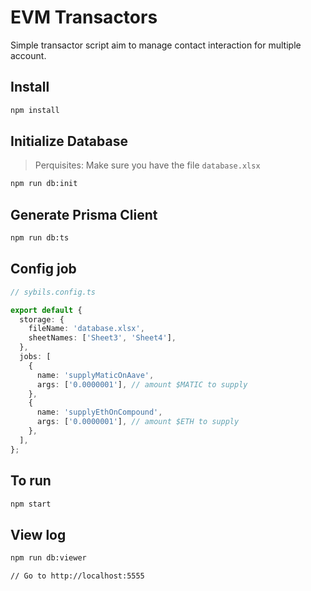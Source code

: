 # EVM Transactors

Simple transactor script aim to manage contact interaction for multiple account.

## Install

```bash
npm install
```

## Initialize Database

> Perquisites: Make sure you have the file `database.xlsx`

```bash
npm run db:init
```

## Generate Prisma Client

```bash
npm run db:ts
```

## Config job

```ts
// sybils.config.ts

export default {
  storage: {
    fileName: 'database.xlsx',
    sheetNames: ['Sheet3', 'Sheet4'],
  },
  jobs: [
    {
      name: 'supplyMaticOnAave',
      args: ['0.0000001'], // amount $MATIC to supply
    },
    {
      name: 'supplyEthOnCompound',
      args: ['0.0000001'], // amount $ETH to supply
    },
  ],
};
```

## To run

```bash
npm start
```

## View log

```bash
npm run db:viewer

// Go to http://localhost:5555
```
